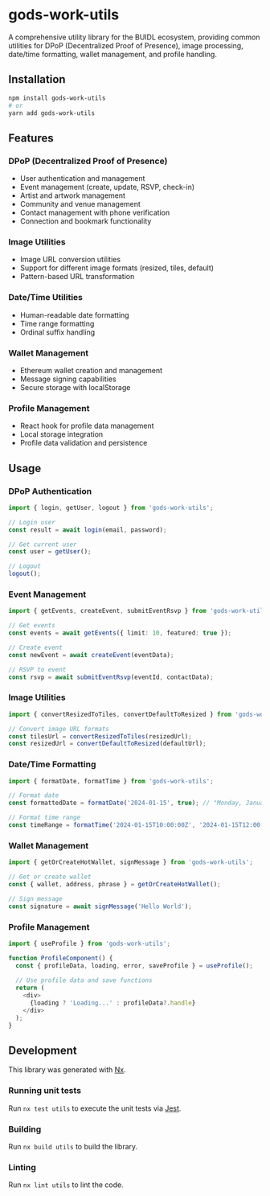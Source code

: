 # gods-work-utils

A comprehensive utility library for the BUIDL ecosystem, providing common utilities for DPoP (Decentralized Proof of Presence), image processing, date/time formatting, wallet management, and profile handling.

## Installation

```bash
npm install gods-work-utils
# or
yarn add gods-work-utils
```

## Features

### DPoP (Decentralized Proof of Presence)
- User authentication and management
- Event management (create, update, RSVP, check-in)
- Artist and artwork management
- Community and venue management
- Contact management with phone verification
- Connection and bookmark functionality

### Image Utilities
- Image URL conversion utilities
- Support for different image formats (resized, tiles, default)
- Pattern-based URL transformation

### Date/Time Utilities
- Human-readable date formatting
- Time range formatting
- Ordinal suffix handling

### Wallet Management
- Ethereum wallet creation and management
- Message signing capabilities
- Secure storage with localStorage

### Profile Management
- React hook for profile data management
- Local storage integration
- Profile data validation and persistence

## Usage

### DPoP Authentication
```typescript
import { login, getUser, logout } from 'gods-work-utils';

// Login user
const result = await login(email, password);

// Get current user
const user = getUser();

// Logout
logout();
```

### Event Management
```typescript
import { getEvents, createEvent, submitEventRsvp } from 'gods-work-utils';

// Get events
const events = await getEvents({ limit: 10, featured: true });

// Create event
const newEvent = await createEvent(eventData);

// RSVP to event
const rsvp = await submitEventRsvp(eventId, contactData);
```

### Image Utilities
```typescript
import { convertResizedToTiles, convertDefaultToResized } from 'gods-work-utils';

// Convert image URL formats
const tilesUrl = convertResizedToTiles(resizedUrl);
const resizedUrl = convertDefaultToResized(defaultUrl);
```

### Date/Time Formatting
```typescript
import { formatDate, formatTime } from 'gods-work-utils';

// Format date
const formattedDate = formatDate('2024-01-15', true); // "Monday, January 15th"

// Format time range
const timeRange = formatTime('2024-01-15T10:00:00Z', '2024-01-15T12:00:00Z'); // "10:00 am - 12:00 pm"
```

### Wallet Management
```typescript
import { getOrCreateHotWallet, signMessage } from 'gods-work-utils';

// Get or create wallet
const { wallet, address, phrase } = getOrCreateHotWallet();

// Sign message
const signature = await signMessage('Hello World');
```

### Profile Management
```typescript
import { useProfile } from 'gods-work-utils';

function ProfileComponent() {
  const { profileData, loading, error, saveProfile } = useProfile();
  
  // Use profile data and save functions
  return (
    <div>
      {loading ? 'Loading...' : profileData?.handle}
    </div>
  );
}
```

## Development

This library was generated with [Nx](https://nx.dev).

### Running unit tests

Run `nx test utils` to execute the unit tests via [Jest](https://jestjs.io).

### Building

Run `nx build utils` to build the library.

### Linting

Run `nx lint utils` to lint the code.
